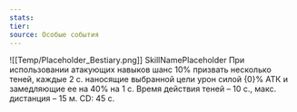 ```yaml
---
stats: 
tier: 
source: Особые события
---
```

![[Temp/Placeholder_Bestiary.png]]
SkillNamePlaceholder
При использовании атакующих навыков шанс 10% призвать несколько теней, каждые 2 с. наносящие выбранной цели урон силой {0}% АТК и замедляющие ее на 40% на 1 с. Время действия теней – 10 с., макс. дистанция – 15 м. CD: 45 с.
